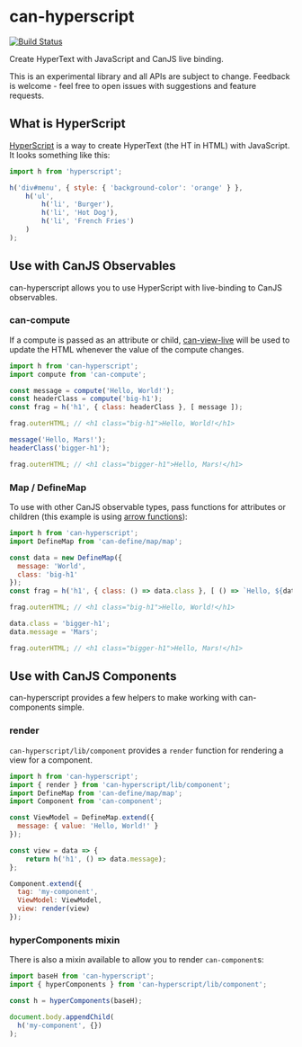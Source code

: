 # can-hyperscript

[![Build Status](https://travis-ci.org/phillipskevin/can-hyperscript.png?branch=master)](https://travis-ci.org/phillipskevin/can-hyperscript)

Create HyperText with JavaScript and CanJS live binding.

This is an experimental library and all APIs are subject to change. Feedback is welcome - feel free to open issues with suggestions and feature requests.

## What is HyperScript

[HyperScript](https://github.com/hyperhype/hyperscript) is a way to create HyperText (the HT in HTML) with JavaScript. It looks something like this:

```js
import h from 'hyperscript';

h('div#menu', { style: { 'background-color': 'orange' } },
    h('ul',
        h('li', 'Burger'),
        h('li', 'Hot Dog'),
        h('li', 'French Fries')
    )
);
```

## Use with CanJS Observables

can-hyperscript allows you to use HyperScript with live-binding to CanJS observables.

### can-compute

If a compute is passed as an attribute or child, [can-view-live](http://canjs.com/doc/can-view-live.html) will be used to update the HTML whenever the value of the compute changes.

```js
import h from 'can-hyperscript';
import compute from 'can-compute';

const message = compute('Hello, World!');
const headerClass = compute('big-h1');
const frag = h('h1', { class: headerClass }, [ message ]);

frag.outerHTML; // <h1 class="big-h1">Hello, World!</h1>

message('Hello, Mars!');
headerClass('bigger-h1');

frag.outerHTML; // <h1 class="bigger-h1">Hello, Mars!</h1>
```

### Map / DefineMap

To use with other CanJS observable types, pass functions for attributes or children (this example is using [arrow functions](https://developer.mozilla.org/en-US/docs/Web/JavaScript/Reference/Functions/Arrow_functions)):

```js
import h from 'can-hyperscript';
import DefineMap from 'can-define/map/map';

const data = new DefineMap({
  message: 'World',
  class: 'big-h1'
});
const frag = h('h1', { class: () => data.class }, [ () => `Hello, ${data.message}!` ]);

frag.outerHTML; // <h1 class="big-h1">Hello, World!</h1>

data.class = 'bigger-h1';
data.message = 'Mars';

frag.outerHTML; // <h1 class="bigger-h1">Hello, Mars!</h1>
```

## Use with CanJS Components

can-hyperscript provides a few helpers to make working with can-components simple.

### render

`can-hyperscript/lib/component` provides a `render` function for rendering a view for a component.

```js
import h from 'can-hyperscript';
import { render } from 'can-hyperscript/lib/component';
import DefineMap from 'can-define/map/map';
import Component from 'can-component';

const ViewModel = DefineMap.extend({
  message: { value: 'Hello, World!' }
});

const view = data => {
	return h('h1', () => data.message);
};

Component.extend({
  tag: 'my-component',
  ViewModel: ViewModel,
  view: render(view)
});
```

### hyperComponents mixin

There is also a mixin available to allow you to render `can-component`s:

```js
import baseH from 'can-hyperscript';
import { hyperComponents } from 'can-hyperscript/lib/component';

const h = hyperComponents(baseH);

document.body.appendChild(
  h('my-component', {})
);
```
